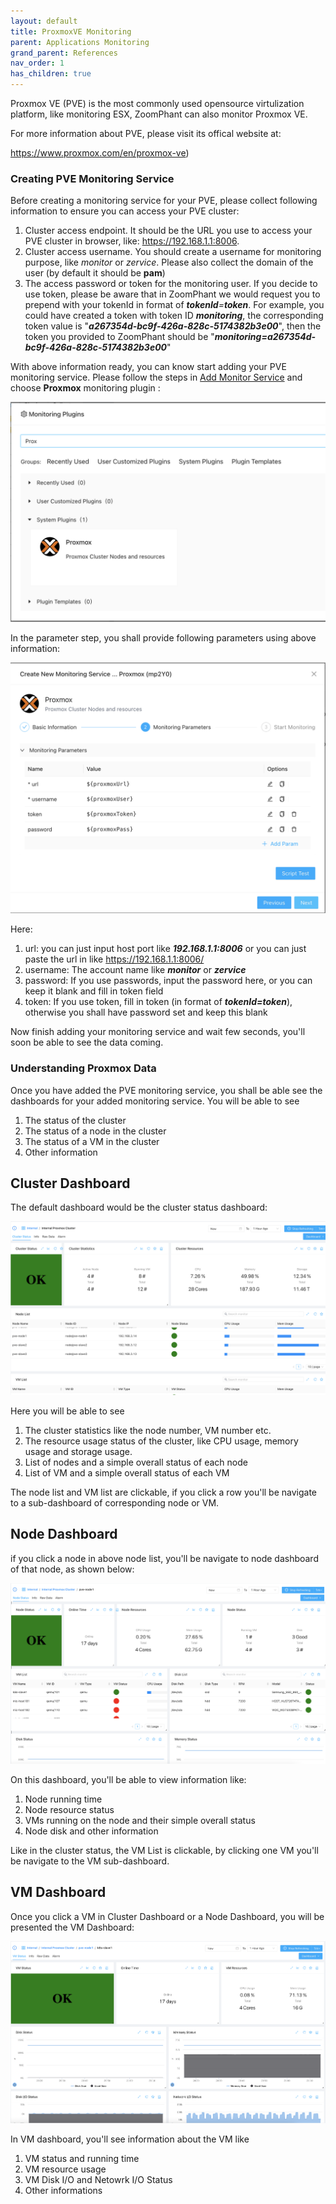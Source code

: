 ```yaml
---
layout: default
title: ProxmoxVE Monitoring
parent: Applications Monitoring
grand_parent: References
nav_order: 1
has_children: true
---
```


Proxmox VE (PVE) is the most commonly used opensource virtulization platform, like monitoring ESX, ZoomPhant can also monitor Proxmox VE.

For more information about PVE, please visit its offical website at:

https://www.proxmox.com/en/proxmox-ve)

### Creating PVE Monitoring Service

Before creating a monitoring service for your PVE, please collect following information to ensure you can access your PVE cluster:

1. Cluster access endpoint. It should be the URL you use to access your PVE cluster in browser, like: https://192.168.1.1:8006.
2. Cluster access username. You should create a username for monitoring purpose, like *monitor* or *zervice*. Please also collect the domain of the user (by default it should be **pam**)
3. The access password or token for the monitoring user. If you decide to use token, please be aware that in ZoomPhant we would request you to prepend with your tokenId in format of ***tokenId**=**token***. For example, you could have created a token with token ID ***monitoring***, the corresponding token value is "***a267354d-bc9f-426a-828c-5174382b3e00***", then the token you provided to ZoomPhant should be "***monitoring=a267354d-bc9f-426a-828c-5174382b3e00***"



With above information ready, you can know start adding your PVE monitoring service. Please follow the steps in [Add Monitor Service](../../01_service/) and choose **Proxmox** monitoring plugin :

![image-20240408205119158](./image-20240408205119158.png?lastModify=1712581049)



In the parameter step, you shall provide following parameters using above information:

![image-20240408205237283](./image-20240408205237283.png?lastModify=1712581049)



Here:

1. url: you can just input host port like ***192.168.1.1:8006*** or you can just paste the url in like https://192.168.1.1:8006/
2. username: The account name like ***monitor*** or ***zervice***
3. password: If you use passwords, input the password here, or you can keep it blank and fill in token field
4. token: If you use token, fill in token (in format of ***tokenId=token***), otherwise you shall have password set and keep this blank

Now finish adding your monitoring service and wait few seconds, you'll soon be able to see the data coming.



### Understanding Proxmox Data

Once you have added the PVE monitoring service, you shall be able see the dashboards for your added monitoring service. You will be able to see
1. The status of the cluster
2. The status of a node in the cluster
3. The status of a VM in the cluster
4. Other information

## Cluster Dashboard

The default dashboard would be the cluster status dashboard:

![image-20240408210653376](./image-20240408210653376.png)

Here you will be able to see
1. The cluster statistics like the node number, VM number etc.
2. The resource usage status of the cluster, like CPU usage, memory usage and storage usage.
3. List of nodes and a simple overall status of each node
4. List of VM and a simple overall status of each VM

The node list and VM list are clickable, if you click a row you'll be navigate to a sub-dashboard of corresponding node or VM.



## Node Dashboard

if you click a node in above node list, you'll be navigate to node dashboard of that node, as shown below:

![image-20240408211014475](./image-20240408211014475.png)



On this dashboard, you'll be able to view information like:

1. Node running time
2. Node resource status
3. VMs running on the node and their simple overall status
4. Node disk and other information

Like in the cluster status, the VM List is clickable, by clicking one VM you'll be navigate to the VM sub-dashboard.



## VM Dashboard

Once you click a VM in Cluster Dashboard or a Node Dashboard, you will be presented the VM Dashboard:

![image-20240408211530306](./image-20240408211530306.png)



In VM dashboard, you'll see information about the VM like
1. VM status and running time
2. VM resource usage
3. VM Disk I/O and Netowrk I/O Status
4. Other informations
